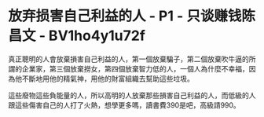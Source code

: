 # 放弃损害自己利益的人 - P1 - 只谈赚钱陈昌文 - BV1ho4y1u72f

真正聰明的人會放棄損害自己利益的人，第一個放棄騙子，第二個放棄吹牛逼的所謂的企業家，第三個放棄撈女，第四個放棄智力低的人，一個人為什麼不幸福，因為他不斷地用他的精氣神，用他的財富組織去幫助這些垃圾。

這些廢物這些負能量的人，所以高明的人放棄那些損害自己利益的人，而低級的人跟這些傷害自己的人打了火熱，想學更多嗎，讀書費390是吧，高級請990。

